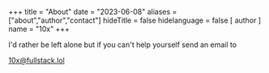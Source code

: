 +++
title = "About"
date = "2023-06-08"
aliases = ["about","author","contact"]
hideTitle = false
hidelanguage = false
[ author ]
  name = "10x"
+++

I'd rather be left alone but if you can't help yourself send an email to

10x@fullstack.lol
